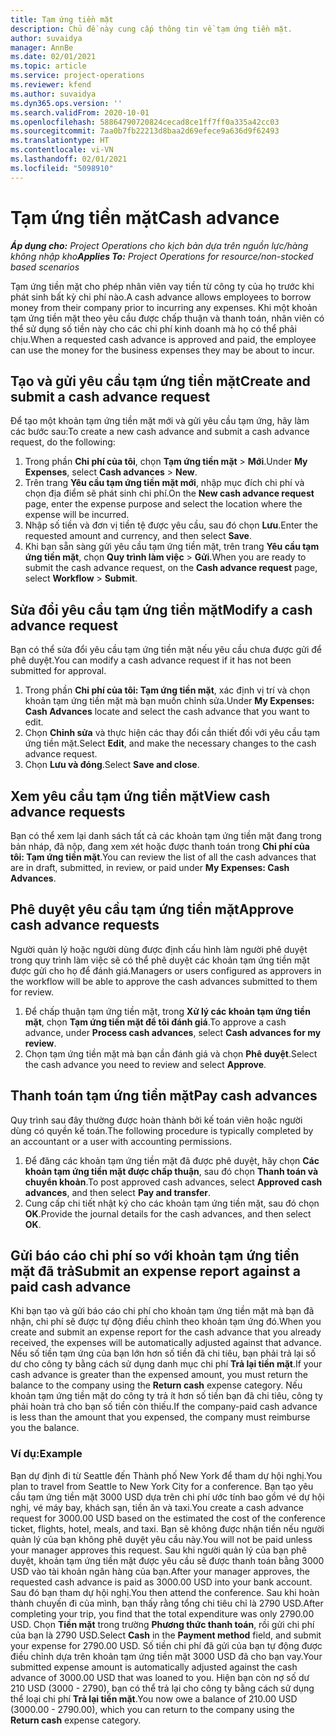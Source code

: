 ```yaml
---
title: Tạm ứng tiền mặt
description: Chủ đề này cung cấp thông tin về tạm ứng tiền mặt.
author: suvaidya
manager: AnnBe
ms.date: 02/01/2021
ms.topic: article
ms.service: project-operations
ms.reviewer: kfend
ms.author: suvaidya
ms.dyn365.ops.version: ''
ms.search.validFrom: 2020-10-01
ms.openlocfilehash: 58864790720824cecad8ce1ff7ff0a335a42cc03
ms.sourcegitcommit: 7aa0b7fb22213d8baa2d69efece9a636d9f62493
ms.translationtype: HT
ms.contentlocale: vi-VN
ms.lasthandoff: 02/01/2021
ms.locfileid: "5098910"
---
```

# <a name="cash-advance"></a><span data-ttu-id="2e571-103">Tạm ứng tiền mặt</span><span class="sxs-lookup"><span data-stu-id="2e571-103">Cash advance</span></span>

<span data-ttu-id="2e571-104">_**Áp dụng cho:** Project Operations cho kịch bản dựa trên nguồn lực/hàng không nhập kho_</span><span class="sxs-lookup"><span data-stu-id="2e571-104">_**Applies To:** Project Operations for resource/non-stocked based scenarios_</span></span>

<span data-ttu-id="2e571-105">Tạm ứng tiền mặt cho phép nhân viên vay tiền từ công ty của họ trước khi phát sinh bất kỳ chi phí nào.</span><span class="sxs-lookup"><span data-stu-id="2e571-105">A cash advance allows employees to borrow money from their company prior to incurring any expenses.</span></span> <span data-ttu-id="2e571-106">Khi một khoản tạm ứng tiền mặt theo yêu cầu được chấp thuận và thanh toán, nhân viên có thể sử dụng số tiền này cho các chi phí kinh doanh mà họ có thể phải chịu.</span><span class="sxs-lookup"><span data-stu-id="2e571-106">When a requested cash advance is approved and paid, the employee can use the money for the business expenses they may be about to incur.</span></span> 

## <a name="create-and-submit-a-cash-advance-request"></a><span data-ttu-id="2e571-107">Tạo và gửi yêu cầu tạm ứng tiền mặt</span><span class="sxs-lookup"><span data-stu-id="2e571-107">Create and submit a cash advance request</span></span>
<span data-ttu-id="2e571-108">Để tạo một khoản tạm ứng tiền mặt mới và gửi yêu cầu tạm ứng, hãy làm các bước sau:</span><span class="sxs-lookup"><span data-stu-id="2e571-108">To create a new cash advance and submit a cash advance request, do the following:</span></span> 

1. <span data-ttu-id="2e571-109">Trong phần **Chi phí của tôi**, chọn **Tạm ứng tiền mặt** > **Mới**.</span><span class="sxs-lookup"><span data-stu-id="2e571-109">Under **My Expenses**, select **Cash advances** > **New**.</span></span> 
2. <span data-ttu-id="2e571-110">Trên trang **Yêu cầu tạm ứng tiền mặt mới**, nhập mục đích chi phí và chọn địa điểm sẽ phát sinh chi phí.</span><span class="sxs-lookup"><span data-stu-id="2e571-110">On the **New cash advance request** page, enter the expense purpose and select the location where the expense will be incurred.</span></span>
3. <span data-ttu-id="2e571-111">Nhập số tiền và đơn vị tiền tệ được yêu cầu, sau đó chọn **Lưu**.</span><span class="sxs-lookup"><span data-stu-id="2e571-111">Enter the requested amount and currency, and then select **Save**.</span></span> 
4. <span data-ttu-id="2e571-112">Khi bạn sẵn sàng gửi yêu cầu tạm ứng tiền mặt, trên trang **Yêu cầu tạm ứng tiền mặt**, chọn **Quy trình làm việc** > **Gửi**.</span><span class="sxs-lookup"><span data-stu-id="2e571-112">When you are ready to submit the cash advance request, on the **Cash advance request** page, select **Workflow** > **Submit**.</span></span>

## <a name="modify-a-cash-advance-request"></a><span data-ttu-id="2e571-113">Sửa đổi yêu cầu tạm ứng tiền mặt</span><span class="sxs-lookup"><span data-stu-id="2e571-113">Modify a cash advance request</span></span>

<span data-ttu-id="2e571-114">Bạn có thể sửa đổi yêu cầu tạm ứng tiền mặt nếu yêu cầu chưa được gửi để phê duyệt.</span><span class="sxs-lookup"><span data-stu-id="2e571-114">You can modify a cash advance request if it has not been submitted for approval.</span></span>

1. <span data-ttu-id="2e571-115">Trong phần **Chi phí của tôi: Tạm ứng tiền mặt**, xác định vị trí và chọn khoản tạm ứng tiền mặt mà bạn muốn chỉnh sửa.</span><span class="sxs-lookup"><span data-stu-id="2e571-115">Under **My Expenses: Cash Advances** locate and select the cash advance that you want to edit.</span></span>
2. <span data-ttu-id="2e571-116">Chọn **Chỉnh sửa** và thực hiện các thay đổi cần thiết đối với yêu cầu tạm ứng tiền mặt.</span><span class="sxs-lookup"><span data-stu-id="2e571-116">Select **Edit**, and make the necessary changes to the cash advance request.</span></span> 
3. <span data-ttu-id="2e571-117">Chọn **Lưu và đóng**.</span><span class="sxs-lookup"><span data-stu-id="2e571-117">Select **Save and close**.</span></span>


## <a name="view-cash-advance-requests"></a><span data-ttu-id="2e571-118">Xem yêu cầu tạm ứng tiền mặt</span><span class="sxs-lookup"><span data-stu-id="2e571-118">View cash advance requests</span></span>
<span data-ttu-id="2e571-119">Bạn có thể xem lại danh sách tất cả các khoản tạm ứng tiền mặt đang trong bản nháp, đã nộp, đang xem xét hoặc được thanh toán trong **Chi phí của tôi: Tạm ứng tiền mặt**.</span><span class="sxs-lookup"><span data-stu-id="2e571-119">You can review the list of all the cash advances that are in draft, submitted, in review, or paid under **My Expenses: Cash Advances**.</span></span> 

## <a name="approve-cash-advance-requests"></a><span data-ttu-id="2e571-120">Phê duyệt yêu cầu tạm ứng tiền mặt</span><span class="sxs-lookup"><span data-stu-id="2e571-120">Approve cash advance requests</span></span>

<span data-ttu-id="2e571-121">Người quản lý hoặc người dùng được định cấu hình làm người phê duyệt trong quy trình làm việc sẽ có thể phê duyệt các khoản tạm ứng tiền mặt được gửi cho họ để đánh giá.</span><span class="sxs-lookup"><span data-stu-id="2e571-121">Managers or users configured as approvers in the workflow will be able to approve the cash advances submitted to them for review.</span></span> 

1. <span data-ttu-id="2e571-122">Để chấp thuận tạm ứng tiền mặt, trong **Xử lý các khoản tạm ứng tiền mặt**, chọn **Tạm ứng tiền mặt để tôi đánh giá**.</span><span class="sxs-lookup"><span data-stu-id="2e571-122">To approve a cash advance, under **Process cash advances**, select **Cash advances for my review**.</span></span>
2. <span data-ttu-id="2e571-123">Chọn tạm ứng tiền mặt mà bạn cần đánh giá và chọn **Phê duyệt**.</span><span class="sxs-lookup"><span data-stu-id="2e571-123">Select the cash advance you need to review and select **Approve**.</span></span>  

## <a name="pay-cash-advances"></a><span data-ttu-id="2e571-124">Thanh toán tạm ứng tiền mặt</span><span class="sxs-lookup"><span data-stu-id="2e571-124">Pay cash advances</span></span> 
<span data-ttu-id="2e571-125">Quy trình sau đây thường được hoàn thành bởi kế toán viên hoặc người dùng có quyền kế toán.</span><span class="sxs-lookup"><span data-stu-id="2e571-125">The following procedure is typically completed by an accountant or a user with accounting permissions.</span></span>

1. <span data-ttu-id="2e571-126">Để đăng các khoản tạm ứng tiền mặt đã được phê duyệt, hãy chọn **Các khoản tạm ứng tiền mặt được chấp thuận**, sau đó chọn **Thanh toán và chuyển khoản**.</span><span class="sxs-lookup"><span data-stu-id="2e571-126">To post approved cash advances, select **Approved cash advances**, and then select **Pay and transfer**.</span></span>  
2. <span data-ttu-id="2e571-127">Cung cấp chi tiết nhật ký cho các khoản tạm ứng tiền mặt, sau đó chọn **OK**.</span><span class="sxs-lookup"><span data-stu-id="2e571-127">Provide the journal details for the cash advances, and then select **OK**.</span></span> 

## <a name="submit-an-expense-report-against-a-paid-cash-advance"></a><span data-ttu-id="2e571-128">Gửi báo cáo chi phí so với khoản tạm ứng tiền mặt đã trả</span><span class="sxs-lookup"><span data-stu-id="2e571-128">Submit an expense report against a paid cash advance</span></span> 

<span data-ttu-id="2e571-129">Khi bạn tạo và gửi báo cáo chi phí cho khoản tạm ứng tiền mặt mà bạn đã nhận, chi phí sẽ được tự động điều chỉnh theo khoản tạm ứng đó.</span><span class="sxs-lookup"><span data-stu-id="2e571-129">When you create and submit an expense report for the cash advance that you already received, the expenses will be automatically adjusted against that advance.</span></span> <span data-ttu-id="2e571-130">Nếu số tiền tạm ứng của bạn lớn hơn số tiền đã chi tiêu, bạn phải trả lại số dư cho công ty bằng cách sử dụng danh mục chi phí **Trả lại tiền mặt**.</span><span class="sxs-lookup"><span data-stu-id="2e571-130">If your cash advance is greater than the expensed amount, you must return the balance to the company using the **Return cash** expense category.</span></span> <span data-ttu-id="2e571-131">Nếu khoản tạm ứng tiền mặt do công ty trả ít hơn số tiền bạn đã chi tiêu, công ty phải hoàn trả cho bạn số tiền còn thiếu.</span><span class="sxs-lookup"><span data-stu-id="2e571-131">If the company-paid cash advance is less than the amount that you expensed, the company must reimburse you the balance.</span></span> 

### <a name="example"></a><span data-ttu-id="2e571-132">Ví dụ:</span><span class="sxs-lookup"><span data-stu-id="2e571-132">Example</span></span>
<span data-ttu-id="2e571-133">Bạn dự định đi từ Seattle đến Thành phố New York để tham dự hội nghị.</span><span class="sxs-lookup"><span data-stu-id="2e571-133">You plan to travel from Seattle to New York City for a conference.</span></span> <span data-ttu-id="2e571-134">Bạn tạo yêu cầu tạm ứng tiền mặt 3000 USD dựa trên chi phí ước tính bao gồm vé dự hội nghị, vé máy bay, khách sạn, tiền ăn và taxi.</span><span class="sxs-lookup"><span data-stu-id="2e571-134">You create a cash advance request for 3000.00 USD based on the estimated the cost of the conference ticket, flights, hotel, meals, and taxi.</span></span> <span data-ttu-id="2e571-135">Bạn sẽ không được nhận tiền nếu người quản lý của bạn không phê duyệt yêu cầu này.</span><span class="sxs-lookup"><span data-stu-id="2e571-135">You will not be paid unless your manager approves this request.</span></span> <span data-ttu-id="2e571-136">Sau khi người quản lý của bạn phê duyệt, khoản tạm ứng tiền mặt được yêu cầu sẽ được thanh toán bằng 3000 USD vào tài khoản ngân hàng của bạn.</span><span class="sxs-lookup"><span data-stu-id="2e571-136">After your manager approves, the requested cash advance is paid as 3000.00 USD into your bank account.</span></span> <span data-ttu-id="2e571-137">Sau đó bạn tham dự hội nghị.</span><span class="sxs-lookup"><span data-stu-id="2e571-137">You then attend the conference.</span></span> <span data-ttu-id="2e571-138">Sau khi hoàn thành chuyến đi của mình, bạn thấy rằng tổng chi tiêu chỉ là 2790 USD.</span><span class="sxs-lookup"><span data-stu-id="2e571-138">After completing your trip, you find that the total expenditure was only 2790.00 USD.</span></span> <span data-ttu-id="2e571-139">Chọn **Tiền mặt** trong trường **Phương thức thanh toán**, rồi gửi chi phí của bạn là 2790 USD.</span><span class="sxs-lookup"><span data-stu-id="2e571-139">Select **Cash** in the **Payment method** field, and submit your expense for 2790.00 USD.</span></span> <span data-ttu-id="2e571-140">Số tiền chi phí đã gửi của bạn tự động được điều chỉnh dựa trên khoản tạm ứng tiền mặt 3000 USD đã cho bạn vay.</span><span class="sxs-lookup"><span data-stu-id="2e571-140">Your submitted expense amount is automatically adjusted against the cash advance of 3000.00 USD that was loaned to you.</span></span> <span data-ttu-id="2e571-141">Hiện bạn còn nợ số dư 210 USD (3000 - 2790), bạn có thể trả lại cho công ty bằng cách sử dụng thể loại chi phí **Trả lại tiền mặt**.</span><span class="sxs-lookup"><span data-stu-id="2e571-141">You now owe a balance of 210.00 USD (3000.00 - 2790.00), which you can return to the company using the **Return cash** expense category.</span></span>

